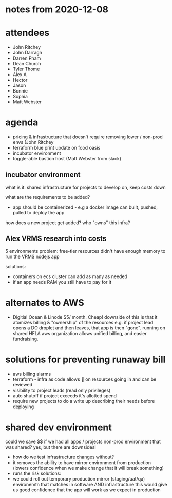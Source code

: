 # notes from 2020-12-08

# attendees
- John Ritchey
- John Darragh
- Darren Pham
- Dean Church
- Tyler Thome
- Alex A
- Hector 
- Jason 
- Bonnie
- Sophia
- Matt Webster


# agenda 
- pricing & infrastructure that doesn't require removing lower / non-prod envs (John Ritchey
- terraform blue print update on food oasis
- incubator environment
- toggle-able bastion host (Matt Webster from slack)

## incubator environment
what is it: shared infrastructure for projects to develop on, keep costs down

what are the requirements to be added? 
- app should be containerized - e.g a docker image can built, pushed, pulled to deploy the app

how does a new project get added?
who "owns" this infra? 


## Alex VRMS research into costs
5 environments
problem: free-tier resources didn't have enough memory to run the VRMS nodejs app

solutions:
- containers on ecs cluster can add as many as needed
- if an app needs RAM you still have to pay for it

# alternates to AWS
- Digitial Ocean & Linode $5/ month. Cheap!
downside of this is that it atomizes billing & "ownership" of the resources
e.g. if project lead opens a DO droplet and then leaves, that app is then "gone".
running on shared HFLA aws organization allows unified billing, and easier fundraising. 

# solutions for preventing runaway bill
- aws billing alarms
- terraform - infra as code allows :eyes: on resources going in and can be reviewed
- visibility to project leads (read only privileges)
- auto shutoff if project exceeds it's allotted spend
- require new projects to do a write up describing their needs before deploying


# shared dev environment
could we save $$ if we had all apps / projects non-prod environment that was shared? 
yes, but there are downsides!
- how do we test infrastructure changes without?
- it removes the ability to have mirror environment from production (lowers confidence when we make change that it will break something)
- runs the risk 
solutions:
- we could roll out temporary production mirror (staging/uat/qa) environemtn that matches in software AND infrastructure
this would give us good confidence that the app will work as we expect in production

